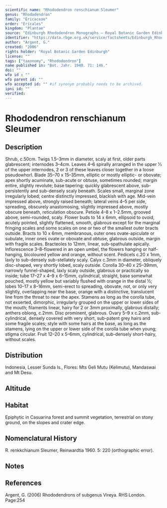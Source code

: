 ```yaml
---
scientific name: "Rhododendron renschianum Sleumer"
genus: "Rhododendron"
family: "Ericaceae"
order: "Ericales"
kingdom: "Plantae"
source: "Edinburgh Rhododendron Monographs – Royal Botanic Garden Edinburgh"
identifier: "https://data.rbge.org.uk/service/factsheets/Edinburgh_Rhododendron_Monographs.xhtml"
author: "Argent, G."
created: "2006"
rights holder: "Royal Botanic Garden Edinburgh"
license: ""
tags: ["taxonomy", "Rhododendron"]
name published in: "Bot. Jahr. 1940. 71: 146."
doi: ""
wfo id : ""
wfo parent id: ""
wfo accepted id: "" #if synonym probably needs to be archived.                      
ipni id: ""
verified:
---
```


                       

# Rhododendron renschianum Sleumer

## Description
Shrub, c.50cm. Twigs 1.5–3mm in diameter, scaly at first, older parts glabrescent; internodes 3–4cm. Leaves 4–6 spirally arranged in the upper 1⁄3 of the upper internodes, 2 or 3 of these leaves closer together in a loose pseudowhorl. Blade 35–70 x 15–35mm, elliptic or mostly elliptic- or obovate; apex shortly acuminate, sub-acute or obtuse, sometimes rounded; margin entire, slightly revolute; base tapering; quickly glabrescent above, sub-persistently and sub-densely scaly beneath. Scales small, marginal zone irregularly lobed; centre distinctly impressed, blackish with age. Mid-vein impressed above, strongly raised beneath; lateral veins 4–5 per side, spreading, obscurely anastomosing, slightly impressed above, mostly obscure beneath, reticulation obscure. Petiole 4–8 x 1–2.5mm, grooved above, semi-rounded, scaly. Flower buds to 14 x 6mm, ellipsoid to ovoid, acutely pointed, slightly flattened, smooth, glabrous except for the marginal fringing scales and some scales on one or two of the smallest outer bracts outside. Bracts to 10 x 6mm, membranous, outer ones ovate-apiculate or subulate, inner ones ovate or obovate and obtuse, glabrous outside, margin with fragile scales. Bracteoles to 12mm, linear, sub-spathulate apically. Inflorescence 3–8-flowered in an open umbel, the flowers hanging or half-hanging, bicoloured yellow and orange, without scent. Pedicels c.20 x 1mm, laxly to sub-densely sub-stellately scaly. Calyx c.3mm in diameter, obliquely disc-shaped, very shortly lobed, scaly outside. Corolla 30–40 x 25–39mm, narrowly funnel-shaped, laxly scaly outside, glabrous or practically so inside; tube 17–27 x 4–9 x 6–15mm, cylindrical, straight, base somewhat pouched, mostly yellow but variably flushed with orange in the distal ½; lobes 10–17 x 8–16mm, semi-erect to spreading, obovate, not, or only very slightly, overlapping near the base, orange with a distinctive, translucent line from the throat to near the apex. Stamens as long as the corolla tube, not exserted, dimorphic, irregularly grouped on the upper or lower sides of the mouth; filaments linear, hairy for 2 or 3mm proximally, glabrous distally; anthers oblong, c.2mm. Disc prominent, glabrous. Ovary 5–9 x c.2mm, sub-cylindrical, densely covered with very short, sub-patent grey hairs and some fragile scales; style with some hairs at the base, as long as the stamens, lying on the upper or lower side of the corolla tube when young; stigma circular. Fruit 12–20 x 5–6mm, cylindrical, sub-densely short-hairy, without scales.

## Distribution
Indonesia, Lesser Sunda Is., Flores: Mts Geli Mutu (Kelimutu), Mandaswai and Mt Desu.

## Altitude


## Habitat
Epiphytic in Casuarina forest and summit vegetation, terrestrial on stony ground, on the slopes and crater edge.

## Nomenclatural History
R. renkkchianum Sleumer, Reinwardtia 1960. 5: 220 (orthographic error).
                       
## Notes


## References

Argent, G. (2006) Rhododendrons of subgenus Vireya. RHS:London. Page:254
